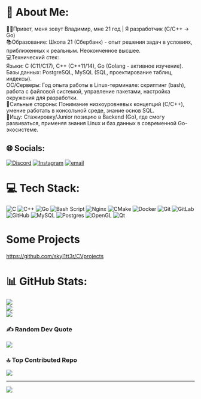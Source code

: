 # 💫 About Me:
🧑‍💻Привет, меня зовут Владимир, мне 21 год | Я разработчик (C/C++ → Go)<br>📚Образование: Школа 21 (Сбербанк) - опыт решения задач в условиях, приближенных к реальным. Неоконченное высшее.<br>💻Технический стек:<br>       Языки: C (C11/C17), C++ (C++11/14), Go (Golang - активное изучение).<br>       Базы данных: PostgreSQL, MySQL (SQL, проектирование таблиц, индексы).<br>       ОС/Серверы: Год опыта работы в Linux-терминале: скриптинг (bash), работа с файловой системой, управление пакетами, настройка окружения для разработки.<br>🦾Сильные стороны: Понимание низкоуровневых концепций (C/C++), умение работать в консольной среде, знание основ SQL.<br>🔎Ищу: Стажировку/Junior позицию в Backend (Go), где смогу развиваться, применяя знания Linux и баз данных в современной Go-экосистеме.


## 🌐 Socials:
[![Discord](https://img.shields.io/badge/Discord-%237289DA.svg?logo=discord&logoColor=white)](https://discord.gg/skyl1tt3r) [![Instagram](https://img.shields.io/badge/Instagram-%23E4405F.svg?logo=Instagram&logoColor=white)](https://instagram.com/vldmr.pan) [![email](https://img.shields.io/badge/Email-D14836?logo=gmail&logoColor=white)](mailto:vova.panov.03@list.ru) 

# 💻 Tech Stack:
![C](https://img.shields.io/badge/c-%2300599C.svg?style=for-the-badge&logo=c&logoColor=white) ![C++](https://img.shields.io/badge/c++-%2300599C.svg?style=for-the-badge&logo=c%2B%2B&logoColor=white) ![Go](https://img.shields.io/badge/go-%2300ADD8.svg?style=for-the-badge&logo=go&logoColor=white) ![Bash Script](https://img.shields.io/badge/bash_script-%23121011.svg?style=for-the-badge&logo=gnu-bash&logoColor=white) ![Nginx](https://img.shields.io/badge/nginx-%23009639.svg?style=for-the-badge&logo=nginx&logoColor=white) ![CMake](https://img.shields.io/badge/CMake-%23008FBA.svg?style=for-the-badge&logo=cmake&logoColor=white) ![Docker](https://img.shields.io/badge/docker-%230db7ed.svg?style=for-the-badge&logo=docker&logoColor=white) ![Git](https://img.shields.io/badge/git-%23F05033.svg?style=for-the-badge&logo=git&logoColor=white) ![GitLab](https://img.shields.io/badge/gitlab-%23181717.svg?style=for-the-badge&logo=gitlab&logoColor=white) ![GitHub](https://img.shields.io/badge/github-%23121011.svg?style=for-the-badge&logo=github&logoColor=white) ![MySQL](https://img.shields.io/badge/mysql-4479A1.svg?style=for-the-badge&logo=mysql&logoColor=white) ![Postgres](https://img.shields.io/badge/postgres-%23316192.svg?style=for-the-badge&logo=postgresql&logoColor=white) ![OpenGL](https://img.shields.io/badge/OpenGL-%23FFFFFF.svg?style=for-the-badge&logo=opengl) ![Qt](https://img.shields.io/badge/Qt-%23217346.svg?style=for-the-badge&logo=Qt&logoColor=white)
# Some Projects
https://github.com/skyl1tt3r/CVprojects
# 📊 GitHub Stats:
![](https://github-readme-stats.vercel.app/api?username=skyl1tt3r&theme=aura_dark&hide_border=false&include_all_commits=false&count_private=false)<br/>
![](https://nirzak-streak-stats.vercel.app/?user=skyl1tt3r&theme=aura_dark&hide_border=false)<br/>
![](https://github-readme-stats.vercel.app/api/top-langs/?username=skyl1tt3r&theme=aura_dark&hide_border=false&include_all_commits=false&count_private=false&layout=compact)


### ✍️ Random Dev Quote
![](https://quotes-github-readme.vercel.app/api?type=horizontal&theme=radical)

### 🔝 Top Contributed Repo
![](https://github-contributor-stats.vercel.app/api?username=skyl1tt3r&limit=5&theme=dark&combine_all_yearly_contributions=true)

---
[![](https://visitcount.itsvg.in/api?id=skyl1tt3r&icon=0&color=0)](https://visitcount.itsvg.in)

<!-- Proudly created with GPRM ( https://gprm.itsvg.in ) -->
